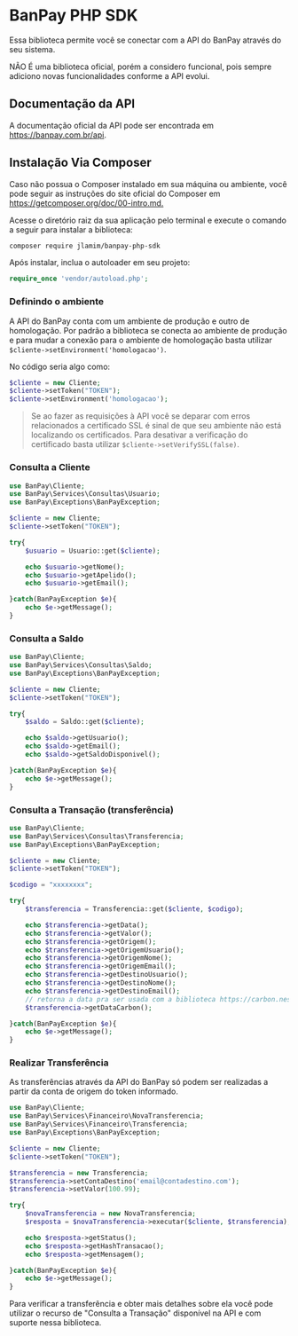 # BanPay PHP SDK

Essa biblioteca permite você se conectar com a API do BanPay através do seu sistema.

NÃO É uma biblioteca oficial, porém a considero funcional, pois sempre adiciono novas funcionalidades conforme a API evolui.

## Documentação da API

A documentação oficial da API pode ser encontrada em <https://banpay.com.br/api>.

## Instalação Via Composer

Caso não possua o Composer instalado em sua máquina ou ambiente, você pode seguir as instruções do site oficial do Composer em <https://getcomposer.org/doc/00-intro.md.>

Acesse o diretório raiz da sua aplicação pelo terminal e execute o comando a seguir para instalar a biblioteca:

```sh
composer require jlamim/banpay-php-sdk
```

Após instalar, inclua o autoloader em seu projeto:

```php
require_once 'vendor/autoload.php';
```

### Definindo o ambiente

A API do BanPay conta com um ambiente de produção e outro de homologação. Por padrão a biblioteca se conecta ao ambiente de produção e para mudar a conexão para o ambiente de homologação basta utilizar `$cliente->setEnvironment('homologacao')`.

No código seria algo como:

```php
$cliente = new Cliente;
$cliente->setToken("TOKEN");
$cliente->setEnvironment('homologacao');
```

>Se ao fazer as requisições à API você se deparar com erros relacionados a certificado SSL é sinal de que seu ambiente não está localizando os certificados. Para desativar a verificação do certificado basta utilizar `$cliente->setVerifySSL(false)`.

### Consulta a Cliente ###

```php
use BanPay\Cliente;
use BanPay\Services\Consultas\Usuario;
use BanPay\Exceptions\BanPayException;

$cliente = new Cliente;
$cliente->setToken("TOKEN");

try{
    $usuario = Usuario::get($cliente);

    echo $usuario->getNome();
    echo $usuario->getApelido();
    echo $usuario->getEmail();

}catch(BanPayException $e){
    echo $e->getMessage();
}
```

### Consulta a Saldo ###

```php
use BanPay\Cliente;
use BanPay\Services\Consultas\Saldo;
use BanPay\Exceptions\BanPayException;

$cliente = new Cliente;
$cliente->setToken("TOKEN");

try{
    $saldo = Saldo::get($cliente);

    echo $saldo->getUsuario();
    echo $saldo->getEmail();
    echo $saldo->getSaldoDisponivel();

}catch(BanPayException $e){
    echo $e->getMessage();
}
```

### Consulta a Transação (transferência) ###

```php
use BanPay\Cliente;
use BanPay\Services\Consultas\Transferencia;
use BanPay\Exceptions\BanPayException;

$cliente = new Cliente;
$cliente->setToken("TOKEN");

$codigo = "xxxxxxxx";

try{
    $transferencia = Transferencia::get($cliente, $codigo);

    echo $transferencia->getData();
    echo $transferencia->getValor();
    echo $transferencia->getOrigem();
    echo $transferencia->getOrigemUsuario();
    echo $transferencia->getOrigemNome();
    echo $transferencia->getOrigemEmail();
    echo $transferencia->getDestinoUsuario();
    echo $transferencia->getDestinoNome();
    echo $transferencia->getDestinoEmail();
    // retorna a data pra ser usada com a biblioteca https://carbon.nesbot.com/
    $transferencia->getDataCarbon();

}catch(BanPayException $e){
    echo $e->getMessage();
}
```

### Realizar Transferência ###

As transferências através da API do BanPay só podem ser realizadas a partir da conta de origem do token informado.

```php
use BanPay\Cliente;
use BanPay\Services\Financeiro\NovaTransferencia;
use BanPay\Services\Financeiro\Transferencia;
use BanPay\Exceptions\BanPayException;

$cliente = new Cliente;
$cliente->setToken("TOKEN");

$transferencia = new Transferencia;
$transferencia->setContaDestino('email@contadestino.com');
$transferencia->setValor(100.99);

try{
    $novaTransferencia = new NovaTransferencia;
    $resposta = $novaTransferencia->executar($cliente, $transferencia);

    echo $resposta->getStatus();
    echo $resposta->getHashTransacao();
    echo $resposta->getMensagem();

}catch(BanPayException $e){
    echo $e->getMessage();
}
```

Para verificar a transferência e obter mais detalhes sobre ela você pode utilizar o recurso de "Consulta a Transação" disponível na API e com suporte nessa biblioteca.
